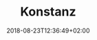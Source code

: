 ---
title: "Konstanz"
date: 2018-08-23T12:36:49+02:00
draft: true
menu: 
    correlaidx:
        weight: 3
meta:
    title: "CorrelAidX - Konstanz"
    description: "Du möchtest Data-for-Good-AnalystInnen aus deiner Region kennenlernen, und zusammen Daten für den guten Zweck nutzen? Mit CorrelAidX bringen wir Data for Good in deine Stadt!"
    image: "509-correlaid-x-thumb.jpg"
    keywords: "CorrelAid, Data4Good, NGOs, Engagement 4.0"
---